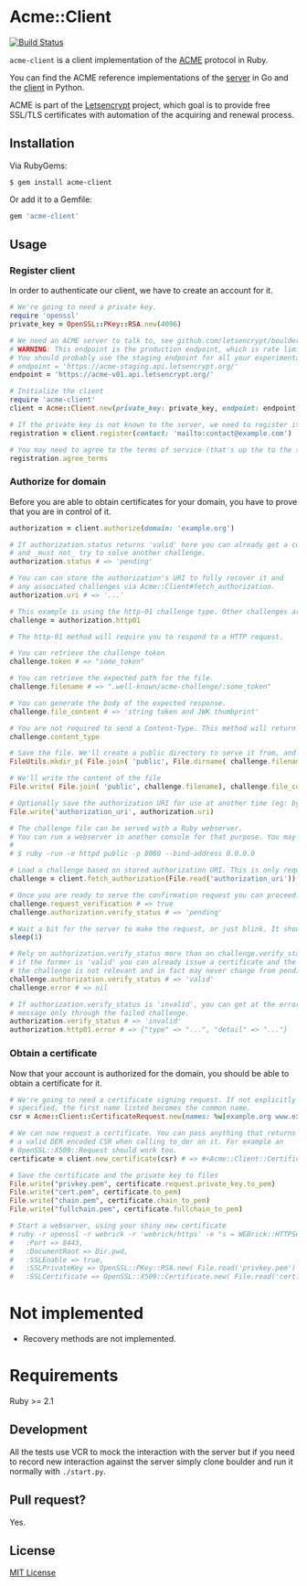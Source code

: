 # Acme::Client

[![Build Status](https://travis-ci.org/unixcharles/acme-client.svg?branch=master)](https://travis-ci.org/unixcharles/acme-client)

`acme-client` is a client implementation of the [ACME](https://github.com/ietf-wg-acme/acme/) protocol in Ruby.

You can find the ACME reference implementations of the [server](https://github.com/letsencrypt/boulder) in Go and the [client](https://github.com/letsencrypt/letsencrypt) in Python.

ACME is part of the [Letsencrypt](https://letsencrypt.org/) project, which goal is to provide free SSL/TLS certificates with automation of the acquiring and renewal process.

## Installation

Via RubyGems:

    $ gem install acme-client

Or add it to a Gemfile:

```ruby
gem 'acme-client'
```

## Usage

### Register client

In order to authenticate our client, we have to create an account for it.

```ruby
# We're going to need a private key.
require 'openssl'
private_key = OpenSSL::PKey::RSA.new(4096)

# We need an ACME server to talk to, see github.com/letsencrypt/boulder
# WARNING: This endpoint is the production endpoint, which is rate limited and will produce valid certificates.
# You should probably use the staging endpoint for all your experimentation:
# endpoint = 'https://acme-staging.api.letsencrypt.org/'
endpoint = 'https://acme-v01.api.letsencrypt.org/'

# Initialize the client
require 'acme-client'
client = Acme::Client.new(private_key: private_key, endpoint: endpoint, connection_options: { request: { open_timeout: 5, timeout: 5 } })

# If the private key is not known to the server, we need to register it for the first time.
registration = client.register(contact: 'mailto:contact@example.com')

# You may need to agree to the terms of service (that's up the to the server to require it or not but boulder does by default)
registration.agree_terms
```

### Authorize for domain

Before you are able to obtain certificates for your domain, you have to prove that you are in control of it.

```ruby
authorization = client.authorize(domain: 'example.org')

# If authorization.status returns 'valid' here you can already get a certificate
# and _must not_ try to solve another challenge.
authorization.status # => 'pending'

# You can can store the authorization's URI to fully recover it and
# any associated challenges via Acme::Client#fetch_authorization.
authorization.uri # => '...'

# This example is using the http-01 challenge type. Other challenges are dns-01 or tls-sni-01.
challenge = authorization.http01

# The http-01 method will require you to respond to a HTTP request.

# You can retrieve the challenge token
challenge.token # => "some_token"

# You can retrieve the expected path for the file.
challenge.filename # => ".well-known/acme-challenge/:some_token"

# You can generate the body of the expected response.
challenge.file_content # => 'string token and JWK thumbprint'

# You are not required to send a Content-Type. This method will return the right Content-Type should you decide to include one.
challenge.content_type

# Save the file. We'll create a public directory to serve it from, and inside it we'll create the challenge file.
FileUtils.mkdir_p( File.join( 'public', File.dirname( challenge.filename ) ) )

# We'll write the content of the file
File.write( File.join( 'public', challenge.filename), challenge.file_content )

# Optionally save the authorization URI for use at another time (eg: by a background job processor)
File.write('authorization_uri', authorization.uri)

# The challenge file can be served with a Ruby webserver.
# You can run a webserver in another console for that purpose. You may need to forward ports on your router.
#
# $ ruby -run -e httpd public -p 8080 --bind-address 0.0.0.0

# Load a challenge based on stored authorization URI. This is only required if you need to reuse a challenge as outlined above.
challenge = client.fetch_authorization(File.read('authorization_uri')).http01

# Once you are ready to serve the confirmation request you can proceed.
challenge.request_verification # => true
challenge.authorization.verify_status # => 'pending'

# Wait a bit for the server to make the request, or just blink. It should be fast.
sleep(1)

# Rely on authorization.verify_status more than on challenge.verify_status,
# if the former is 'valid' you can already issue a certificate and the status of
# the challenge is not relevant and in fact may never change from pending.
challenge.authorization.verify_status # => 'valid'
challenge.error # => nil

# If authorization.verify_status is 'invalid', you can get at the error
# message only through the failed challenge.
authorization.verify_status # => 'invalid'
authorization.http01.error # => {"type" => "...", "detail" => "..."}
```

### Obtain a certificate

Now that your account is authorized for the domain, you should be able to obtain a certificate for it.

```ruby
# We're going to need a certificate signing request. If not explicitly
# specified, the first name listed becomes the common name.
csr = Acme::Client::CertificateRequest.new(names: %w[example.org www.example.org])

# We can now request a certificate. You can pass anything that returns
# a valid DER encoded CSR when calling to_der on it. For example an
# OpenSSL::X509::Request should work too.
certificate = client.new_certificate(csr) # => #<Acme::Client::Certificate ....>

# Save the certificate and the private key to files
File.write("privkey.pem", certificate.request.private_key.to_pem)
File.write("cert.pem", certificate.to_pem)
File.write("chain.pem", certificate.chain_to_pem)
File.write("fullchain.pem", certificate.fullchain_to_pem)

# Start a webserver, using your shiny new certificate
# ruby -r openssl -r webrick -r 'webrick/https' -e "s = WEBrick::HTTPServer.new(
#   :Port => 8443,
#   :DocumentRoot => Dir.pwd,
#   :SSLEnable => true,
#   :SSLPrivateKey => OpenSSL::PKey::RSA.new( File.read('privkey.pem') ),
#   :SSLCertificate => OpenSSL::X509::Certificate.new( File.read('cert.pem') )); trap('INT') { s.shutdown }; s.start"
```

# Not implemented

- Recovery methods are not implemented.

# Requirements

Ruby >= 2.1

## Development

All the tests use VCR to mock the interaction with the server but if you
need to record new interaction against the server simply clone boulder and
run it normally with `./start.py`.

## Pull request?

Yes.

## License

[MIT License](http://opensource.org/licenses/MIT)


